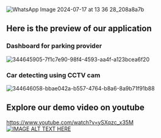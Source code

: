 ![WhatsApp Image 2024-07-17 at 13 36 28_208a8a7b](https://github.com/user-attachments/assets/69fa59df-3dc0-4dac-bcef-9cfca9d6c5af)

## Here is the preview of our application
### Dashboard for parking provider
![344645905-7f1c7e90-98f4-4593-aa4f-a123bcea6f20](https://github.com/user-attachments/assets/c4e869f8-4465-49e8-8c3f-9d222bca9777)
### Car detecting using CCTV cam
![344646058-bbae042a-b557-4764-b8a6-8a9b71f91b88](https://github.com/user-attachments/assets/e19106c8-c7a7-4709-8d19-535eea4dd6d9)

## Explore our demo video on youtube
https://www.youtube.com/watch?v=ySXqzc_x35M
[![IMAGE ALT TEXT HERE](https://img.youtube.com/vi/ySXqzc_x35M/maxresdefault.jpg)](https://www.youtube.com/watch?v=ySXqzc_x35M)
